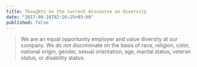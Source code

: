 ```yaml
---
title: Thoughts on the current discourse on diversity
date: "2017-09-18T02:26:25+03:00"
published: false
---
```


> We are an equal opportunity employer and value diversity at our company.
We do not discriminate on the basis of race, religion, color, national origin,
gender, sexual orientation, age, marital status, veteran status, or disability status.
